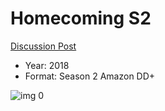 # Homecoming S2

[Discussion Post](https://www.avsforum.com/threads/bass-eq-for-filtered-movies.2995212/post-59692332)

* Year: 2018
* Format: Season 2 Amazon DD+

![img 0](https://i.imgur.com/5fOSMGv.jpg)

